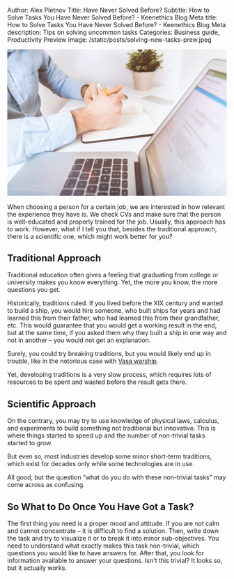 Author: Alex Pletnov
Title:  Have Never Solved Before?
Subtitle: How to Solve Tasks You Have Never Solved Before? - Keenethics Blog
Meta title: How to Solve Tasks You Have Never Solved Before? - Keenethics Blog
Meta description: Tips on solving uncommon tasks
Categories: Business guide, Productivity
Preview image: /static/posts/solving-new-tasks-prew.jpeg

![How to Solve Tasks](/static/posts/solving-new-tasks.jpeg)

When choosing a person for a certain job, we are interested in how relevant the experience they have is. We check CVs and make sure that the person is well-educated and properly trained for the job. Usually, this approach has to work. However, what if I tell you that, besides the traditional approach, there is a scientific one, which might work better for you?

## Traditional Approach

Traditional education often gives a feeling that graduating from college or university makes you know everything. Yet, the more you know, the more questions you get.

Historically, traditions ruled. If you lived before the XIX century and wanted to build a ship, you would hire someone, who built ships for years and had learned this from their father, who had learned this from their grandfather, etc. This would guarantee that you would get a working result in the end, but at the same time, if you asked them why they built a ship in one way and not in another – you would not get an explanation.

<div>
  <p>
    Surely, you could try breaking traditions, but you would likely end up in trouble, like in the notorious case with <a href="//en.wikipedia.org/wiki/Vasa_(ship)" target="_blank" rel="noopener noreferrer nofollow">Vasa warship</a>.
  </p>
</div>

Yet, developing traditions is a very slow process, which requires lots of resources to be spent and wasted before the result gets there.

## Scientific Approach

On the contrary, you may try to use knowledge of physical laws, calculus, and experiments to build something not traditional but innovative. This is where things started to speed up and the number of non-trivial tasks started to grow.

But even so, most industries develop some minor short-term traditions, which exist for decades only while some technologies are in use. 

All good, but the question “what do you do with these non-trivial tasks” may come across as confusing.

## So What to Do Once You Have Got a Task?

The first thing you need is a proper mood and attitude. If you are not calm and cannot concentrate – it is difficult to find a solution. Then, write down the task and try to visualize it or to break it into minor sub-objectives. You need to understand what exactly makes this task non-trivial, which questions you would like to have answers for. After that, you look for information available to answer your questions.
Isn't this trivial? It looks so, but it actually works.